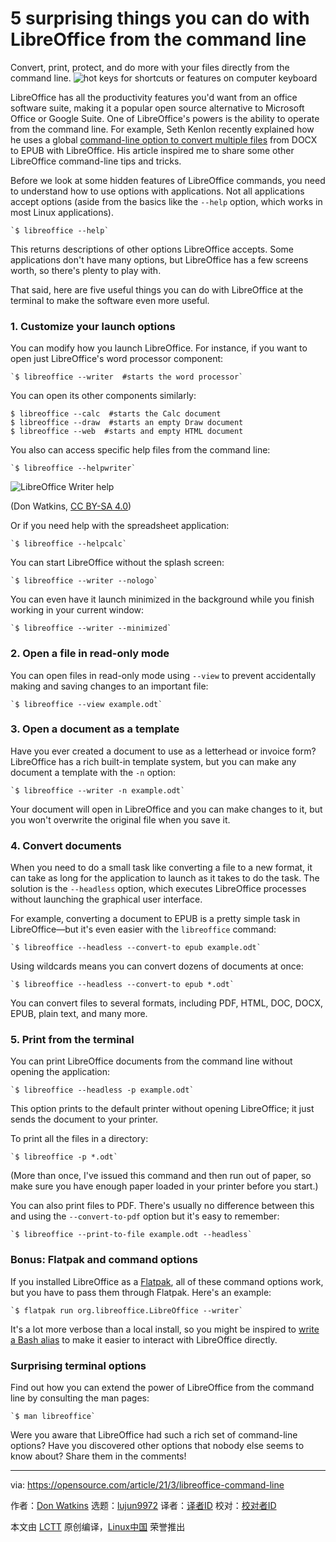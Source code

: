 [#]: subject: (5 surprising things you can do with LibreOffice from the command line)
[#]: via: (https://opensource.com/article/21/3/libreoffice-command-line)
[#]: author: (Don Watkins https://opensource.com/users/don-watkins)
[#]: collector: (lujun9972)
[#]: translator: (geekpi)
[#]: reviewer: ( )
[#]: publisher: ( )
[#]: url: ( )

5 surprising things you can do with LibreOffice from the command line
======
Convert, print, protect, and do more with your files directly from the
command line.
![hot keys for shortcuts or features on computer keyboard][1]

LibreOffice has all the productivity features you'd want from an office software suite, making it a popular open source alternative to Microsoft Office or Google Suite. One of LibreOffice's powers is the ability to operate from the command line. For example, Seth Kenlon recently explained how he uses a global [command-line option to convert multiple files][2] from DOCX to EPUB with LibreOffice. His article inspired me to share some other LibreOffice command-line tips and tricks.

Before we look at some hidden features of LibreOffice commands, you need to understand how to use options with applications. Not all applications accept options (aside from the basics like the `--help` option, which works in most Linux applications).


```
`$ libreoffice --help`
```

This returns descriptions of other options LibreOffice accepts. Some applications don't have many options, but LibreOffice has a few screens worth, so there's plenty to play with.

That said, here are five useful things you can do with LibreOffice at the terminal to make the software even more useful.

### 1\. Customize your launch options

You can modify how you launch LibreOffice. For instance, if you want to open just LibreOffice's word processor component:


```
`$ libreoffice --writer  #starts the word processor`
```

You can open its other components similarly:


```
$ libreoffice --calc  #starts the Calc document
$ libreoffice --draw  #starts an empty Draw document
$ libreoffice --web  #starts and empty HTML document
```

You also can access specific help files from the command line:


```
`$ libreoffice --helpwriter`
```

![LibreOffice Writer help][3]

(Don Watkins, [CC BY-SA 4.0][4])

Or if you need help with the spreadsheet application:


```
`$ libreoffice --helpcalc`
```

You can start LibreOffice without the splash screen:


```
`$ libreoffice --writer --nologo`
```

You can even have it launch minimized in the background while you finish working in your current window:


```
`$ libreoffice --writer --minimized`
```

### 2\. Open a file in read-only mode

You can open files in read-only mode using `--view` to prevent accidentally making and saving changes to an important file:


```
`$ libreoffice --view example.odt`
```

### 3\. Open a document as a template

Have you ever created a document to use as a letterhead or invoice form? LibreOffice has a rich built-in template system, but you can make any document a template with the `-n` option:


```
`$ libreoffice --writer -n example.odt`
```

Your document will open in LibreOffice and you can make changes to it, but you won't overwrite the original file when you save it.

### 4\. Convert documents

When you need to do a small task like converting a file to a new format, it can take as long for the application to launch as it takes to do the task. The solution is the `--headless` option, which executes LibreOffice processes without launching the graphical user interface.

For example, converting a document to EPUB is a pretty simple task in LibreOffice—but it's even easier with the `libreoffice` command:


```
`$ libreoffice --headless --convert-to epub example.odt`
```

Using wildcards means you can convert dozens of documents at once:


```
`$ libreoffice --headless --convert-to epub *.odt`
```

You can convert files to several formats, including PDF, HTML, DOC, DOCX, EPUB, plain text, and many more.

### 5\. Print from the terminal

You can print LibreOffice documents from the command line without opening the application:


```
`$ libreoffice --headless -p example.odt`
```

This option prints to the default printer without opening LibreOffice; it just sends the document to your printer.

To print all the files in a directory:


```
`$ libreoffice -p *.odt`
```

(More than once, I've issued this command and then run out of paper, so make sure you have enough paper loaded in your printer before you start.)

You can also print files to PDF. There's usually no difference between this and using the `--convert-to-pdf` option but it's easy to remember:


```
`$ libreoffice --print-to-file example.odt --headless`
```

### Bonus: Flatpak and command options

If you installed LibreOffice as a [Flatpak][5], all of these command options work, but you have to pass them through Flatpak. Here's an example:


```
`$ flatpak run org.libreoffice.LibreOffice --writer`
```

It's a lot more verbose than a local install, so you might be inspired to [write a Bash alias][6] to make it easier to interact with LibreOffice directly.

### Surprising terminal options

Find out how you can extend the power of LibreOffice from the command line by consulting the man pages:


```
`$ man libreoffice`
```

Were you aware that LibreOffice had such a rich set of command-line options? Have you discovered other options that nobody else seems to know about? Share them in the comments!

--------------------------------------------------------------------------------

via: https://opensource.com/article/21/3/libreoffice-command-line

作者：[Don Watkins][a]
选题：[lujun9972][b]
译者：[译者ID](https://github.com/译者ID)
校对：[校对者ID](https://github.com/校对者ID)

本文由 [LCTT](https://github.com/LCTT/TranslateProject) 原创编译，[Linux中国](https://linux.cn/) 荣誉推出

[a]: https://opensource.com/users/don-watkins
[b]: https://github.com/lujun9972
[1]: https://opensource.com/sites/default/files/styles/image-full-size/public/lead-images/shortcut_command_function_editing_key.png?itok=a0sEc5vo (hot keys for shortcuts or features on computer keyboard)
[2]: https://opensource.com/article/21/2/linux-workday
[3]: https://opensource.com/sites/default/files/uploads/libreoffice-help.png (LibreOffice Writer help)
[4]: https://creativecommons.org/licenses/by-sa/4.0/
[5]: https://www.libreoffice.org/download/flatpak/
[6]: https://opensource.com/article/19/7/bash-aliases
